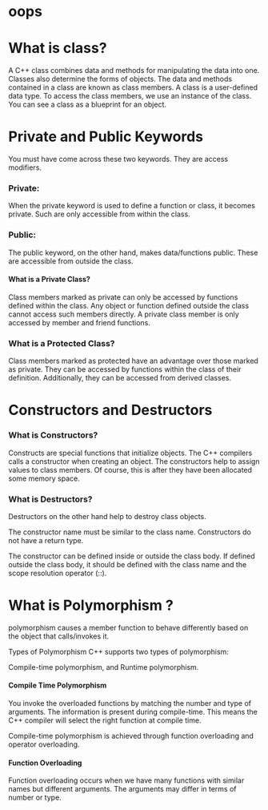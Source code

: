 # oops
# What is class?
A C++ class combines data and methods for manipulating the data into one. Classes also determine the forms of objects. The data and methods contained in a class are known as class members. A class is a user-defined data type. To access the class members, we use an instance of the class. You can see a class as a blueprint for an object.

# Private and Public Keywords
You must have come across these two keywords. They are access modifiers.
### Private:
When the private keyword is used to define a function or class, it becomes private. Such are only accessible from within the class.

### Public:
The public keyword, on the other hand, makes data/functions public. These are accessible from outside the class.

#### What is a Private Class?
Class members marked as private can only be accessed by functions defined within the class. Any object or function defined outside the class cannot access such members directly. A private class member is only accessed by member and friend functions.

### What is a Protected Class?
Class members marked as protected have an advantage over those marked as private. They can be accessed by functions within the class of their definition. Additionally, they can be accessed from derived classes.

# Constructors and Destructors
### What is Constructors?
Constructs are special functions that initialize objects. The C++ compilers calls a constructor when creating an object. The constructors help to assign values to class members. Of course, this is after they have been allocated some memory space.

### What is Destructors?
Destructors on the other hand help to destroy class objects.

The constructor name must be similar to the class name. Constructors do not have a return type.

The constructor can be defined inside or outside the class body. If defined outside the class body, it should be defined with the class name and the scope resolution operator (::).


# What is Polymorphism ?
polymorphism causes a member function to behave differently based on the object that calls/invokes it.

Types of Polymorphism
C++ supports two types of polymorphism:

Compile-time polymorphism, and
Runtime polymorphism.


#### Compile Time Polymorphism
You invoke the overloaded functions by matching the number and type of arguments. The information is present during compile-time. This means the C++ compiler will select the right function at compile time.

Compile-time polymorphism is achieved through function overloading and operator overloading.

#### Function Overloading
Function overloading occurs when we have many functions with similar names but different arguments. The arguments may differ in terms of number or type.
